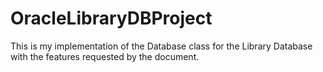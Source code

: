 # OracleLibraryDBProject
This is my implementation of the Database class for the Library Database with the features requested by the document.
